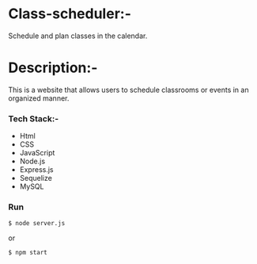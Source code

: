 # Class-scheduler:-
Schedule and plan classes in the calendar.

# Description:-
This is a website that allows users to schedule classrooms or events in an organized manner.

### Tech Stack:-
- Html
- CSS
- JavaScript
- Node.js
- Express.js
- Sequelize
- MySQL

### Run

```
$ node server.js
```
or

```
$ npm start
```
